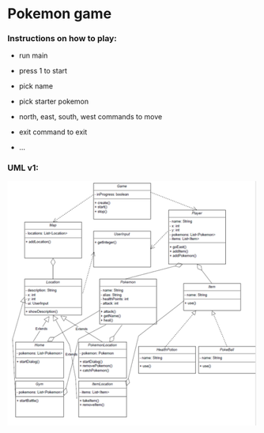 # Pokemon game

### Instructions on how to play:
- run main
- press 1 to start
- pick name
- pick starter pokemon


- north, east, south, west commands to move
- exit command to exit
- ...

### UML v1:
![UML_v1](https://github.com/io-qar/Java-Game/blob/develop/public/UMLv1.png?raw=true)
